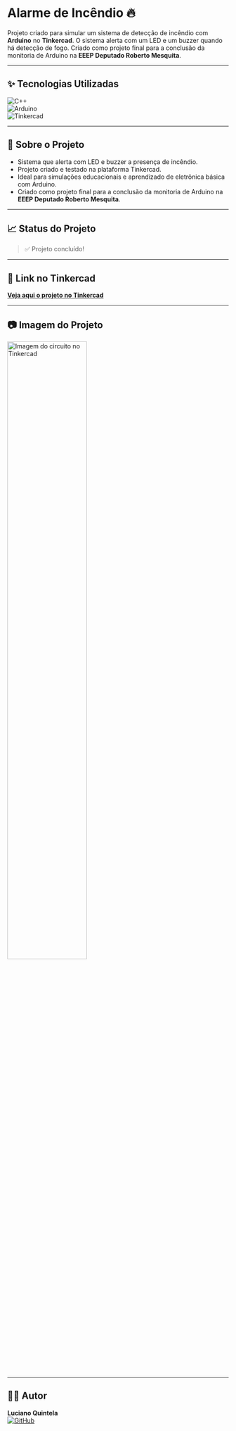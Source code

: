 # Alarme de Incêndio 🔥  
Projeto criado para simular um sistema de detecção de incêndio com **Arduino** no **Tinkercad**. O sistema alerta com um LED e um buzzer quando há detecção de fogo. Criado como projeto final para a conclusão da monitoria de Arduino na **EEEP Deputado Roberto Mesquita**.

---

## ✨ Tecnologias Utilizadas

![C++](https://img.shields.io/badge/C%2B%2B-00599C?style=for-the-badge&logo=c%2B%2B&logoColor=white)  
![Arduino](https://img.shields.io/badge/Arduino-00979D?style=for-the-badge&logo=arduino&logoColor=white)  
![Tinkercad](https://img.shields.io/badge/Tinkercad-F77F00?style=for-the-badge&logo=tinkercad&logoColor=white)

---

## 📜 Sobre o Projeto

- Sistema que alerta com LED e buzzer a presença de incêndio.
- Projeto criado e testado na plataforma Tinkercad.
- Ideal para simulações educacionais e aprendizado de eletrônica básica com Arduino.
- Criado como projeto final para a conclusão da monitoria de Arduino na **EEEP Deputado Roberto Mesquita**.

---

## 📈 Status do Projeto

> ✅ Projeto concluído!

---

## 🔗 Link no Tinkercad

[**Veja aqui o projeto no Tinkercad**](https://www.tinkercad.com/things/4a3W4yFwCp9-alarme-de-incendio?sharecode=BfZvfnQWdS1Xg4UpNj7AHB3MUyHjT7Batkjz9wGuoyY)

---

## 📷 Imagem do Projeto

<img src="https://i.postimg.cc/VNwRBpz9/arduino.png" alt="Imagem do circuito no Tinkercad" width="60%" />

---

## 👨‍💻 Autor

**Luciano Quintela**  
[![GitHub](https://img.shields.io/badge/GitHub-000?style=for-the-badge&logo=github&logoColor=white)](https://github.com/Lucianoquintela)
